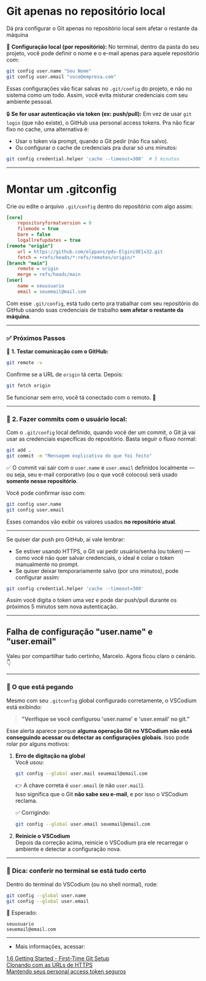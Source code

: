 # Git apenas no repositório local

Dá pra configurar o Git apenas no repositório local sem afetar o restante da máquina

📌 **Configuração local (por repositório):**
No terminal, dentro da pasta do seu projeto, você pode definir o nome e o e-mail apenas para aquele repositório com:

```bash
git config user.name "Seu Nome"
git config user.email "voce@empresa.com"
```

Essas configurações vão ficar salvas no `.git/config` do projeto, e não no sistema como um todo. Assim, você evita misturar credenciais com seu ambiente pessoal.

🔒 **Se for usar autenticação via token (ex: push/pull):**
Em vez de usar `git login` (que não existe), o GitHub usa personal access tokens. Pra não ficar fixo no cache, uma alternativa é:

- Usar o token via prompt, quando o Git pedir (não fica salvo).
- Ou configurar o cache de credenciais pra durar só uns minutos:

```bash
git config credential.helper 'cache --timeout=300'  # 5 minutos
```
___

# Montar um .gitconfig

Crie ou edite o arquivo `.git/config` dentro do repositório com algo assim:

```ini
[core]
	repositoryformatversion = 0
	filemode = true
	bare = false
	logallrefupdates = true
[remote "origin"]
	url = https://github.com/elppans/pdv-Elgini9E1x32.git
	fetch = +refs/heads/*:refs/remotes/origin/*
[branch "main"]
	remote = origin
	merge = refs/heads/main
[user]
	name = seuusuario
	email = seuemail@mail.com
```

Com esse `.git/config`, está tudo certo pra trabalhar com seu repositório do GitHub usando suas credenciais de trabalho **sem afetar o restante da máquina**.  

---

### ✅ **Próximos Passos**

🔄 **1. Testar comunicação com o GitHub:**

```bash
git remote -v
```

Confirme se a URL de `origin` tá certa. Depois:

```bash
git fetch origin
```

Se funcionar sem erro, você tá conectado com o remoto. 🎯

---

### 📝 **2. Fazer commits com o usuário local:**

Com o `.git/config` local definido, quando você der um commit, o Git já vai usar as credenciais específicas do repositório. Basta seguir o fluxo normal:

```bash
git add .
git commit -m "Mensagem explicativa do que foi feito"
```

✅ O commit vai sair com o `user.name` e `user.email` definidos localmente — ou seja, seu e-mail corporativo (ou o que você colocou) será usado **somente nesse repositório**.

Você pode confirmar isso com:

```bash
git config user.name
git config user.email
```

Esses comandos vão exibir os valores usados **no repositório atual**.

---

Se quiser dar push pro GitHub, aí vale lembrar:

- Se estiver usando HTTPS, o Git vai pedir usuário/senha (ou token) — como você não quer salvar credenciais, o ideal é colar o token manualmente no prompt.
- Se quiser deixar temporariamente salvo (por uns minutos), pode configurar assim:

```bash
git config credential.helper 'cache --timeout=300'
```

Assim você digita o token uma vez e pode dar push/pull durante os próximos 5 minutos sem nova autenticação.

---

## Falha de configuração "user.name" e "user.email"

Valeu por compartilhar tudo certinho, Marcelo. Agora ficou claro o cenário. 👇

---

### 🧩 O que está pegando

Mesmo com seu `.gitconfig` global configurado corretamente, o VSCodium está exibindo:

> **"Verifique se você configurou 'user.name' e 'user.email' no git."**

Esse alerta aparece porque **alguma operação Git no VSCodium não está conseguindo acessar ou detectar as configurações globais**. Isso pode rolar por alguns motivos:

1. **Erro de digitação na global**  
   Você usou:
   ```bash
   git config --global user.mail seuemail@email.com
   ```
   👉 A chave correta é `user.email` (e não `user.mail`).  
   Isso significa que o Git **não sabe seu e-mail**, e por isso o VSCodium reclama.

   ✅ Corrigindo:
   ```bash
   git config --global user.email seuemail@email.com
   ```

2. **Reinicie o VSCodium**  
   Depois da correção acima, reinicie o VSCodium pra ele recarregar o ambiente e detectar a configuração nova.

---

### 🧪 Dica: conferir no terminal se está tudo certo

Dentro do terminal do VSCodium (ou no shell normal), rode:

```bash
git config --global user.name
git config --global user.email
```

🔁 Esperado:
```
seuusuario
seuemail@email.com
```

---

- Mais informações, acessar:  

[1.6 Getting Started - First-Time Git Setup](https://git-scm.com/book/en/v2/Getting-Started-First-Time-Git-Setup)  
[Clonando com as URLs de HTTPS](https://docs.github.com/get-started/getting-started-with-git/about-remote-repositories#cloning-with-https-urls)  
[Mantendo seus personal access token seguros](https://docs.github.com/pt/authentication/keeping-your-account-and-data-secure/managing-your-personal-access-tokens#keeping-your-personal-access-tokens-secure)  

